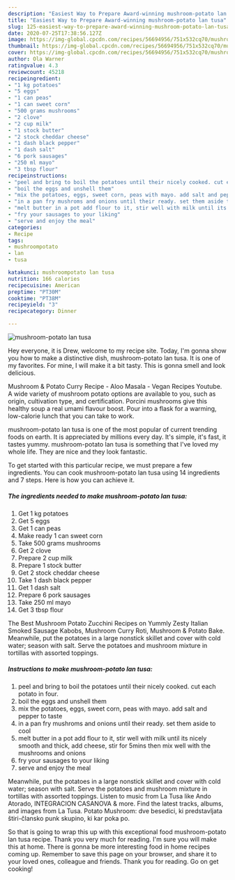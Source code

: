 ```yaml
---
description: "Easiest Way to Prepare Award-winning mushroom-potato lan tusa"
title: "Easiest Way to Prepare Award-winning mushroom-potato lan tusa"
slug: 125-easiest-way-to-prepare-award-winning-mushroom-potato-lan-tusa
date: 2020-07-25T17:38:56.127Z
image: https://img-global.cpcdn.com/recipes/56694956/751x532cq70/mushroom-potato-lan-tusa-recipe-main-photo.jpg
thumbnail: https://img-global.cpcdn.com/recipes/56694956/751x532cq70/mushroom-potato-lan-tusa-recipe-main-photo.jpg
cover: https://img-global.cpcdn.com/recipes/56694956/751x532cq70/mushroom-potato-lan-tusa-recipe-main-photo.jpg
author: Ola Warner
ratingvalue: 4.3
reviewcount: 45218
recipeingredient:
- "1 kg potatoes"
- "5 eggs"
- "1 can peas"
- "1 can sweet corn"
- "500 grams mushrooms"
- "2 clove"
- "2 cup milk"
- "1 stock butter"
- "2 stock cheddar cheese"
- "1 dash black pepper"
- "1 dash salt"
- "6 pork sausages"
- "250 ml mayo"
- "3 tbsp flour"
recipeinstructions:
- "peel and bring to boil the potatoes until their nicely cooked. cut each potato in four."
- "boil the eggs and unshell them"
- "mix the potatoes, eggs, sweet corn, peas with mayo. add salt and pepper to taste"
- "in a pan fry mushroms and onions until their ready. set them aside to cool"
- "melt butter in a pot add flour to it, stir well with milk until its nicely smooth and thick, add cheese, stir for 5mins then mix well with the mushrooms and onions"
- "fry your sausages to your liking"
- "serve and enjoy the meal"
categories:
- Recipe
tags:
- mushroompotato
- lan
- tusa

katakunci: mushroompotato lan tusa 
nutrition: 166 calories
recipecuisine: American
preptime: "PT30M"
cooktime: "PT38M"
recipeyield: "3"
recipecategory: Dinner

---
```



![mushroom-potato lan tusa](https://img-global.cpcdn.com/recipes/56694956/751x532cq70/mushroom-potato-lan-tusa-recipe-main-photo.jpg)

Hey everyone, it is Drew, welcome to my recipe site. Today, I'm gonna show you how to make a distinctive dish, mushroom-potato lan tusa. It is one of my favorites. For mine, I will make it a bit tasty. This is gonna smell and look delicious.

Mushroom &amp; Potato Curry Recipe - Aloo Masala - Vegan Recipes Youtube. A wide variety of mushroom potato options are available to you, such as origin, cultivation type, and certification. Porcini mushrooms give this healthy soup a real umami flavour boost. Pour into a flask for a warming, low-calorie lunch that you can take to work.

mushroom-potato lan tusa is one of the most popular of current trending foods on earth. It is appreciated by millions every day. It's simple, it's fast, it tastes yummy. mushroom-potato lan tusa is something that I've loved my whole life. They are nice and they look fantastic.


To get started with this particular recipe, we must prepare a few ingredients. You can cook mushroom-potato lan tusa using 14 ingredients and 7 steps. Here is how you can achieve it.

<!--inarticleads1-->

##### The ingredients needed to make mushroom-potato lan tusa:

1. Get 1 kg potatoes
1. Get 5 eggs
1. Get 1 can peas
1. Make ready 1 can sweet corn
1. Take 500 grams mushrooms
1. Get 2 clove
1. Prepare 2 cup milk
1. Prepare 1 stock butter
1. Get 2 stock cheddar cheese
1. Take 1 dash black pepper
1. Get 1 dash salt
1. Prepare 6 pork sausages
1. Take 250 ml mayo
1. Get 3 tbsp flour


The Best Mushroom Potato Zucchini Recipes on Yummly Zesty Italian Smoked Sausage Kabobs, Mushroom Curry Roti, Mushroom &amp; Potato Bake. Meanwhile, put the potatoes in a large nonstick skillet and cover with cold water; season with salt. Serve the potatoes and mushroom mixture in tortillas with assorted toppings. 

<!--inarticleads2-->

##### Instructions to make mushroom-potato lan tusa:

1. peel and bring to boil the potatoes until their nicely cooked. cut each potato in four.
1. boil the eggs and unshell them
1. mix the potatoes, eggs, sweet corn, peas with mayo. add salt and pepper to taste
1. in a pan fry mushroms and onions until their ready. set them aside to cool
1. melt butter in a pot add flour to it, stir well with milk until its nicely smooth and thick, add cheese, stir for 5mins then mix well with the mushrooms and onions
1. fry your sausages to your liking
1. serve and enjoy the meal


Meanwhile, put the potatoes in a large nonstick skillet and cover with cold water; season with salt. Serve the potatoes and mushroom mixture in tortillas with assorted toppings. Listen to music from La Tusa like Ando Atorado, INTEGRACION CASANOVA &amp; more. Find the latest tracks, albums, and images from La Tusa. Potato Mushroom: dve besedici, ki predstavljata štiri-člansko punk skupino, ki kar poka po. 

So that is going to wrap this up with this exceptional food mushroom-potato lan tusa recipe. Thank you very much for reading. I'm sure you will make this at home. There is gonna be more interesting food in home recipes coming up. Remember to save this page on your browser, and share it to your loved ones, colleague and friends. Thank you for reading. Go on get cooking!

